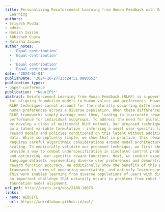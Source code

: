 ```yaml
---
title: Personalizing Reinforcement Learning from Human Feedback with Variational Preference
  Learning
authors:
- Sriyash Poddar
- admin
- Hamish Ivison
- Abhishek Gupta
- Natasha Jaques
author_notes:
  - 'Equal contribution'
  - 'Equal contribution'
  - 
  - 'Equal contribution'
  - 'Equal contribution'
date: '2024-01-01'
publishDate: '2024-10-27T23:24:51.988055Z'
publication_types:
- paper-conference
publication: '*NeurIPS*'
abstract: Reinforcement Learning from Human Feedback (RLHF) is a powerful paradigm
  for aligning foundation models to human values and preferences. However, current
  RLHF techniques cannot account for the naturally occurring differences in individual
  human preferences across a diverse population. When these differences arise, traditional
  RLHF frameworks simply average over them, leading to inaccurate rewards and poor
  performance for individual subgroups. To address the need for pluralistic alignment,
  we develop a class of multimodal RLHF methods. Our proposed techniques are based
  on a latent variable formulation - inferring a novel user-specific latent and learning
  reward models and policies conditioned on this latent without additional user-specific
  data. While conceptually simple, we show that in practice, this reward modeling
  requires careful algorithmic considerations around model architecture and reward
  scaling. To empirically validate our proposed technique, we first show that it can
  provide a way to combat underspecification in simulated control problems, inferring
  and optimizing user-specific reward functions. Next, we conduct experiments on pluralistic
  language datasets representing diverse user preferences and demonstrate improved
  reward function accuracy. We additionally show the benefits of this probabilistic
  framework in terms of measuring uncertainty, and actively learning user preferences.
  This work enables learning from diverse populations of users with divergent preferences,
  an important challenge that naturally occurs in problems from robot learning to
  foundation model alignment.
url_pdf: http://arxiv.org/abs/2408.10075
links:
- name: WEBSITE
  url: https://weirdlabuw.github.io/vpl/
---
```


